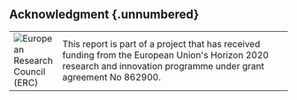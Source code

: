 Acknowledgment {.unnumbered}
----------------------------

<table border="0">
        <tr>
            <td style="width: 60px"><img src="figures/EU.jpg" alt="European Research Council (ERC)" /></td>
            <td>This report is part of a project that has received funding from the European Union's Horizon 2020 research and innovation programme under grant agreement No 862900.</td>
        </tr>
</table>
